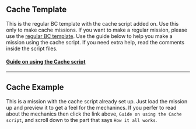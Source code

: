 ## Cache Template 

This is the regular BC template with the cache script added on. Use this only to make cache missions. If you want to make a regular mission, please use the [regular BC template](https://github.com/robtherad/BCArma). Use the guide below to help you make a mission using the cache script. If you need extra help, read the comments inside the script files.

#### [Guide on using the Cache script](https://github.com/robtherad/BC-Cache/blob/master/ADV_120%5BBC%5DCacheTemplate.Altis/scripts/cache/readme.md)

****

## Cache Example

This is a mission with the cache script already set up. Just load the mission up and preview it to get a feel for the mechanincs. If you perfer to read about the mechanics then click the link above, `Guide on using the Cache script`, and scroll down to the part that says `How it all works`.
